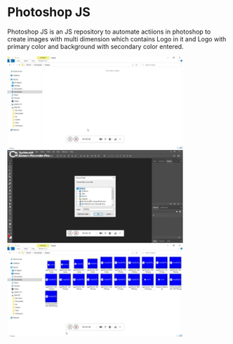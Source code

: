 # Photoshop JS

Photoshop JS is an JS repository to automate actiions in photoshop to create images with multi dimension which contains Logo in it and Logo with primary color and background with secondary color entered.

<img src = "Assets/00.gif" width ="400" /> 
<img src = "Assets/01.gif" width ="400" /> 
<img src = "Assets/02.gif" width ="400" />